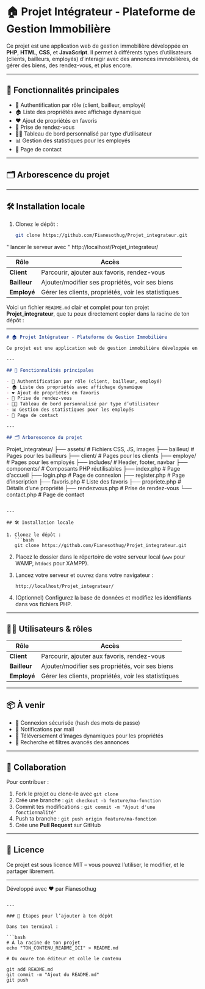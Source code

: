 # 🏠 Projet Intégrateur - Plateforme de Gestion Immobilière

Ce projet est une application web de gestion immobilière développée en **PHP**, **HTML**, **CSS**, et **JavaScript**. Il permet à différents types d’utilisateurs (clients, bailleurs, employés) d’interagir avec des annonces immobilières, de gérer des biens, des rendez-vous, et plus encore.

---

## 🚀 Fonctionnalités principales

- 🔐 Authentification par rôle (client, bailleur, employé)
- 🏠 Liste des propriétés avec affichage dynamique
- ❤️ Ajout de propriétés en favoris
- 📅 Prise de rendez-vous
- 🧑‍💼 Tableau de bord personnalisé par type d’utilisateur
- 📊 Gestion des statistiques pour les employés
- 📩 Page de contact

---

## 🗂️ Arborescence du projet


---

## 🛠️ Installation locale

1. Clonez le dépôt :
   ```bash
   git clone https://github.com/Fianesothug/Projet_integrateur.git
" lancer le serveur avec "
http://localhost/Projet_integrateur/

| Rôle         | Accès                                                |
| ------------ | ---------------------------------------------------- |
| **Client**   | Parcourir, ajouter aux favoris, rendez-vous          |
| **Bailleur** | Ajouter/modifier ses propriétés, voir ses biens      |
| **Employé**  | Gérer les clients, propriétés, voir les statistiques |


Voici un fichier `README.md` clair et complet pour ton projet **Projet\_integrateur**, que tu peux directement copier dans la racine de ton dépôt :

---

```markdown
# 🏠 Projet Intégrateur - Plateforme de Gestion Immobilière

Ce projet est une application web de gestion immobilière développée en **PHP**, **HTML**, **CSS**, et **JavaScript**. Il permet à différents types d’utilisateurs (clients, bailleurs, employés) d’interagir avec des annonces immobilières, de gérer des biens, des rendez-vous, et plus encore.

---

## 🚀 Fonctionnalités principales

- 🔐 Authentification par rôle (client, bailleur, employé)
- 🏠 Liste des propriétés avec affichage dynamique
- ❤️ Ajout de propriétés en favoris
- 📅 Prise de rendez-vous
- 🧑‍💼 Tableau de bord personnalisé par type d’utilisateur
- 📊 Gestion des statistiques pour les employés
- 📩 Page de contact

---

## 🗂️ Arborescence du projet

```

Projet\_integrateur/
├── assets/              # Fichiers CSS, JS, images
├── bailleur/            # Pages pour les bailleurs
├── client/              # Pages pour les clients
├── employe/             # Pages pour les employés
├── includes/            # Header, footer, navbar
├── components/          # Composants PHP réutilisables
├── index.php            # Page d’accueil
├── login.php            # Page de connexion
├── register.php         # Page d’inscription
├── favoris.php          # Liste des favoris
├── propriete.php        # Détails d’une propriété
├── rendezvous.php       # Prise de rendez-vous
└── contact.php          # Page de contact

````

---

## 🛠️ Installation locale

1. Clonez le dépôt :
   ```bash
   git clone https://github.com/Fianesothug/Projet_integrateur.git
````

2. Placez le dossier dans le répertoire de votre serveur local (`www` pour WAMP, `htdocs` pour XAMPP).

3. Lancez votre serveur et ouvrez dans votre navigateur :

   ```
   http://localhost/Projet_integrateur/
   ```

4. (Optionnel) Configurez la base de données et modifiez les identifiants dans vos fichiers PHP.

---

## 👨‍💻 Utilisateurs & rôles

| Rôle         | Accès                                                |
| ------------ | ---------------------------------------------------- |
| **Client**   | Parcourir, ajouter aux favoris, rendez-vous          |
| **Bailleur** | Ajouter/modifier ses propriétés, voir ses biens      |
| **Employé**  | Gérer les clients, propriétés, voir les statistiques |

---

## 📦 À venir

* 🔐 Connexion sécurisée (hash des mots de passe)
* 📧 Notifications par mail
* 📁 Téléversement d’images dynamiques pour les propriétés
* 🔎 Recherche et filtres avancés des annonces

---

## 🤝 Collaboration

Pour contribuer :

1. Fork le projet ou clone-le avec `git clone`
2. Crée une branche : `git checkout -b feature/ma-fonction`
3. Commit tes modifications : `git commit -m "Ajout d'une fonctionnalité"`
4. Push ta branche : `git push origin feature/ma-fonction`
5. Crée une **Pull Request** sur GitHub

---

## 📄 Licence

Ce projet est sous licence MIT – vous pouvez l’utiliser, le modifier, et le partager librement.

---

Développé avec ❤️ par Fianesothug

````

---

### 📌 Étapes pour l’ajouter à ton dépôt

Dans ton terminal :

```bash
# À la racine de ton projet
echo "TON_CONTENU_README_ICI" > README.md

# Ou ouvre ton éditeur et colle le contenu

git add README.md
git commit -m "Ajout du README.md"
git push
````
